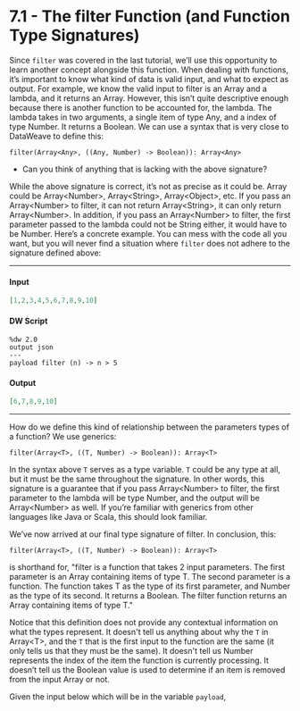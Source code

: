 # 7.1 - The filter Function (and Function Type Signatures)

Since `filter` was covered in the last tutorial, we’ll use this opportunity to learn another concept alongside this function. When dealing with functions, it’s important to know what kind of data is valid input, and what to expect as output. For example, we know the valid input to filter is an Array and a lambda, and it returns an Array. However, this isn’t quite descriptive enough because there is another function to be accounted for, the lambda. The lambda takes in two arguments, a single item of type Any, and a index of type Number. It returns a Boolean. We can use a syntax that is very close to DataWeave to define this:

```
filter(Array<Any>, ((Any, Number) -> Boolean)): Array<Any>
```

* Can you think of anything that is lacking with the above signature?

While the above signature is correct, it’s not as precise as it could be. Array<Any> could be Array\<Number\>, Array\<String\>, Array\<Object\>, etc. If you pass an Array\<Number\> to filter, it can not return Array\<String\>, it can only return Array\<Number\>. In addition, if you pass an Array\<Number\> to filter, the first parameter passed to the lambda could not be String either, it would have to be Number. Here’s a concrete example. You can mess with the code all you want, but you will never find a situation where `filter` does not adhere to the signature defined above:

---
#### Input
```json
[1,2,3,4,5,6,7,8,9,10]
```
#### DW Script
```dw
%dw 2.0
output json
---
payload filter (n) -> n > 5
```
#### Output
```json
[6,7,8,9,10]
```
---

How do we define this kind of relationship between the parameters types of a function? We use generics:

```
filter(Array<T>, ((T, Number) -> Boolean)): Array<T>
```

In the syntax above `T` serves as a type variable. `T` could be any type at all, but it must be the same throughout the signature. In other words, this signature is a guarantee that if you pass Array\<Number\> to filter, the first parameter to the lambda will be type Number, and the output will be Array\<Number\> as well. If you’re familiar with generics from other languages like Java or Scala, this should look familiar.

We’ve now arrived at our final type signature of filter. In conclusion, this:

```
filter(Array<T>, ((T, Number) -> Boolean)): Array<T>
```

is shorthand for, "filter is a function that takes 2 input parameters. The first parameter is an Array containing items of type T. The second parameter is a function. The function takes T as the type of its first parameter, and Number as the type of its second. It returns a Boolean. The filter function returns an Array containing items of type T."

Notice that this definition does not provide any contextual information on what the types represent. It doesn't tell us anything about why the `T` in Array\<T\>, and the `T` that is the first input to the function are the same (it only tells us that they must be the same). It doesn't tell us Number represents the index of the item the function is currently processing. It doesn’t tell us the Boolean value is used to determine if an item is removed from the input Array or not.

Given the input below which will be in the variable `payload`,
